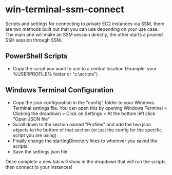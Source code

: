 # win-terminal-ssm-connect
Scripts and settings for connecting to private EC2 instances via SSM, there are two methods built out that you can use depending on your use case. The main one will make an SSM session directly, the other starts a proxied SSH session through SSM.

## PowerShell Scripts
- Copy the script you want to use to a central location (Example: your %USERPROFILE% folder or "c:\scripts")

## Windows Terminal Configuration
- Copy the json configuration in the "config" folder to your Windows Terminal settings file. You can open this by opening Windows Terminal > Clicking the dropdown > Click on Settings > At the bottom left click "Open JSON file"
- Scroll down to the section named "Profiles" and add the two json objects to the bottom of that section (or just the config for the specific script you are using)
- Finally change the startingDirectory lines to wherever you saved the scripts.
- Save the settings.json file

Once complete a new tab will show in the dropdown that will run the scripts then connect to your instances!
